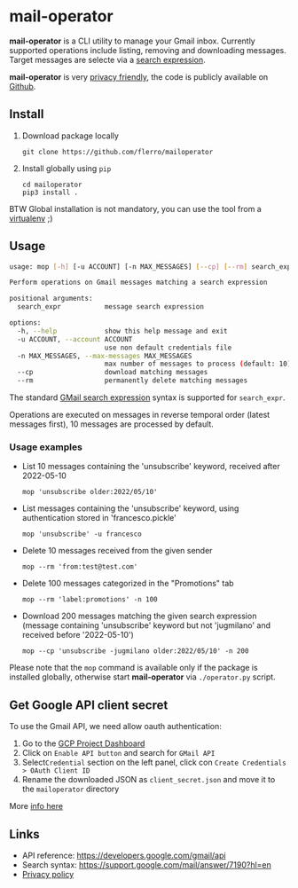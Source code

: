 # mail-operator

**mail-operator** is a CLI utility to manage your Gmail inbox. Currently supported operations include listing, removing and downloading messages. Target messages are selecte via a [search expression](https://support.google.com/mail/answer/7190?hl=en). 

**mail-operator** is very [privacy friendly](https://github.com/flerro/mailoperator/blob/master/PRIVACY_POLICY.md), the code is publicly available on [Github](https://github.com/flerro/mailoperator).

## Install

1. Download package locally

      ```
      git clone https://github.com/flerro/mailoperator
      ```

2. Install globally using `pip`

      ```
   cd mailoperator 
   pip3 install .
      ```
   
BTW Global installation is not mandatory, you can use the tool from a [virtualenv](https://realpython.com/python-virtual-environments-a-primer/) ;)

## Usage

```bash
usage: mop [-h] [-u ACCOUNT] [-n MAX_MESSAGES] [--cp] [--rm] search_expr

Perform operations on Gmail messages matching a search expression

positional arguments:
  search_expr           message search expression

options:
  -h, --help            show this help message and exit
  -u ACCOUNT, --account ACCOUNT
                        use non default credentials file
  -n MAX_MESSAGES, --max-messages MAX_MESSAGES
                        max number of messages to process (default: 10)
  --cp                  download matching messages
  --rm                  permanently delete matching messages
```

The standard [GMail search expression](https://support.google.com/mail/answer/7190?hl=en) syntax is supported for `search_expr`.

Operations are executed on messages in reverse temporal order (latest messages first), 10 messages are processed by default.

### Usage examples


- List 10 messages containing the 'unsubscribe' keyword, received after 2022-05-10
    ```
    mop 'unsubscribe older:2022/05/10'
    ```

- List messages containing the 'unsubscribe' keyword, using authentication stored in 'francesco.pickle'
    ```
    mop 'unsubscribe' -u francesco
    ```
  
- Delete 10 messages received from the given sender
    ```
    mop --rm 'from:test@test.com' 
    ```

- Delete 100 messages categorized in the "Promotions" tab
    ```
    mop --rm 'label:promotions' -n 100
    ```

- Download 200 messages matching the given search expression (message containing 'unsubscribe' keyword but not 'jugmilano' and received before '2022-05-10')
    ```
    mop --cp 'unsubscribe -jugmilano older:2022/05/10' -n 200
    ```
  
Please note that the `mop` command is available only if the package is installed globally, otherwise start **mail-operator** via `./operator.py` script.

## Get Google API client secret

To use the Gmail API, we need allow oauth authentication: 

1. Go to the [GCP Project Dashboard](https://console.developers.google.com/apis/dashboard)
2. Click on `Enable API button` and search for `GMail API`
3. Select`Credential` section on the left panel, click con `Create Credentials > OAuth Client ID`
4. Rename the downloaded JSON as `client_secret.json` and move it to the `mailoperator` directory 

More [info here](https://developers.google.com/workspace/guides/create-credentials)

## Links

- API reference: https://developers.google.com/gmail/api
- Search syntax: https://support.google.com/mail/answer/7190?hl=en
- [Privacy policy](https://github.com/flerro/gmail-operator/blob/master/privacy_policy.md)
